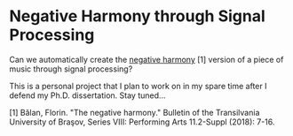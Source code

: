 # Negative Harmony through Signal Processing
Can we automatically create the [negative harmony](http://webbut.unitbv.ro/bulletin/Series%20VIII/2018/Special%20Issue/01_Balan.pdf) [1] version of a piece of music through signal processing?

This is a personal project that I plan to work on in my spare time after I defend my Ph.D. dissertation. Stay tuned...

[1] Bălan, Florin. "The negative harmony." Bulletin of the Transilvania University of Braşov, Series VIII: Performing Arts 11.2-Suppl (2018): 7-16.

